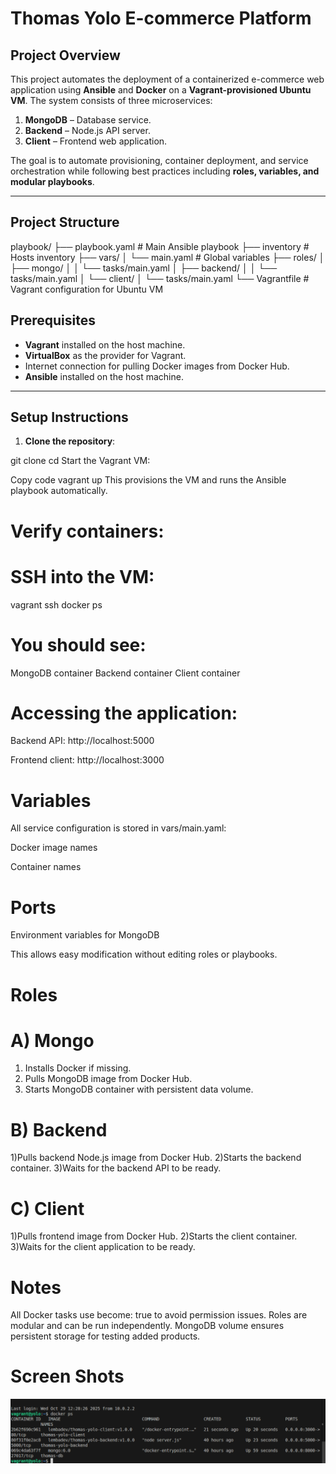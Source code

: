 # Thomas Yolo E-commerce Platform

## Project Overview

This project automates the deployment of a containerized e-commerce web application using **Ansible** and **Docker** on a **Vagrant-provisioned Ubuntu VM**. The system consists of three microservices:

1. **MongoDB** – Database service.
2. **Backend** – Node.js API server.
3. **Client** – Frontend web application.

The goal is to automate provisioning, container deployment, and service orchestration while following best practices including **roles, variables, and modular playbooks**.

---

## Project Structure


playbook/
├── playbook.yaml        # Main Ansible playbook
├── inventory            # Hosts inventory
├── vars/
│   └── main.yaml        # Global variables
├── roles/
│   ├── mongo/
│   │   └── tasks/main.yaml
│   ├── backend/
│   │   └── tasks/main.yaml
│   └── client/
│       └── tasks/main.yaml
└── Vagrantfile          # Vagrant configuration for Ubuntu VM



## Prerequisites

- **Vagrant** installed on the host machine.
- **VirtualBox** as the provider for Vagrant.
- Internet connection for pulling Docker images from Docker Hub.
- **Ansible** installed on the host machine.

---

## Setup Instructions

1. **Clone the repository**:

git clone <repository-url>
cd <repository-folder>
Start the Vagrant VM:

Copy code
vagrant up
This provisions the VM and runs the Ansible playbook automatically.

# Verify containers:

# SSH into the VM:
vagrant ssh
docker ps

# You should see:

MongoDB container
Backend container
Client container

# Accessing the application:

Backend API: http://localhost:5000

Frontend client: http://localhost:3000

# Variables
All service configuration is stored in vars/main.yaml:

Docker image names

Container names

# Ports

Environment variables for MongoDB

This allows easy modification without editing roles or playbooks.

# Roles
# A) Mongo
  1) Installs Docker if missing.
  2) Pulls MongoDB image from Docker Hub.
  3) Starts MongoDB container with persistent data volume.

# B) Backend
  1)Pulls backend Node.js image from Docker Hub.
  2)Starts the backend container.
  3)Waits for the backend API to be ready.

# C) Client
  1)Pulls frontend image from Docker Hub.
  2)Starts the client container.
  3)Waits for the client application to be ready.

# Notes
 All Docker tasks use become: true to avoid permission issues.
 Roles are modular and can be run independently.
 MongoDB volume ensures persistent storage for testing added products.

 # Screen Shots

![alt text](<Screenshot from 2025-10-29 15-29-13.png>)